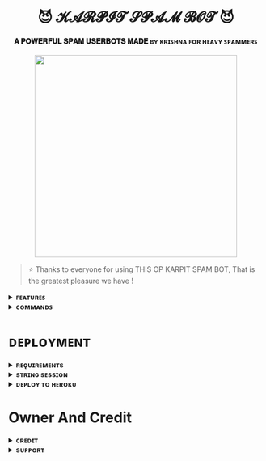 <h1 align="center"><b>😈 𝓚𝓐𝓡𝓟𝓘𝓣 𝓢𝓟𝓐𝓜 𝓑𝓞𝓣 😈</b></h1>

<h4 align="center"> 𝐀 𝐏𝐎𝐖𝐄𝐑𝐅𝐔𝐋 𝐒𝐏𝐀𝐌 𝐔𝐒𝐄𝐑𝐁𝐎𝐓𝐒 𝐌𝐀𝐃𝐄 ʙʏ ᴋʀɪꜱʜɴᴀ ꜰᴏʀ ʜᴇᴀᴠʏ ꜱᴘᴀᴍᴍᴇʀꜱ </h4>

<p align="center"><a href="https://t.me/Nyhna"><img src="https://telegra.ph/file/8ab4b1f900cb71eaf59be.jpg" width="400"></a></p>


> ⭐️ Thanks to everyone for using THIS OP KARPIT SPAM BOT, That is the greatest pleasure we have !

<details>
<summary><b>ꜰᴇᴀᴛᴜʀᴇꜱ</b></summary>
<br>

- ꜱᴘᴀᴍᴍɪɴɢ
- ᴘʀɪᴠᴀᴛᴇ ɢʀᴏᴜᴘ ᴊᴏɪɴ ꜰᴇᴀᴛᴜʀᴇ
- ʀᴀɪᴅ 
- ᴍʀᴀɪᴅ
- ᴊʀᴀɪᴅ
- ꜱʀᴀɪᴅ
- ᴄʀᴀɪᴅ
  
</details>    
    
<details>
<summary><b>ᴄᴏᴍᴍᴀɴᴅꜱ</b></summary>
<br>

#### ꜱᴜᴅᴏ ᴏɴʟʏ 🐉
- `/spam` - To Start Spam.
- `/bigspam` - To Start A Big Spam.
- `/restart` - To Restart The Bot.
- `/ping` - To Check The Ping.
- `/update` - To Update The Bot
    
</details>     

# ᴅᴇᴘʟᴏʏᴍᴇɴᴛ


<details>
<summary><b>ʀᴇǫᴜɪʀᴇᴍᴇɴᴛs</b></summary>
<br>
    
- [ᴛᴇʟᴇɢʀᴀᴍ ᴀᴘɪ ɪᴅ](https://my.telegram.org/auth)    
- [ᴛᴇʟᴇɢʀᴀᴍ ᴀᴘɪ ʜᴀꜱʜ](https://my.telegram.org/auth)
- [sᴛʀɪɴɢ sᴇssɪᴏɴ](https://t.me/SessionGeneratorBot)   
</details>

<details>
<summary><b>sᴛʀɪɴɢ sᴇssɪᴏɴ</b></summary>
<br>
    
> ʏᴏᴜ'ʟʟ ɴᴇᴇᴅ ᴀ ᴀᴘɪ_ɪᴅ & ᴀᴘɪ_ʜᴀsʜ ɪɴ ᴏʀᴅᴇʀ ᴛᴏ ɢᴇɴᴇʀᴀᴛᴇ ᴘʏʀᴏɢʀᴀᴍ sᴇssɪᴏɴ. 
> ᴀʟᴡᴀʏs ʀᴇᴍᴇʙᴇʀ ᴛᴏ ᴜsᴇ ɢᴏᴏᴅ ᴀᴘɪ ᴄᴏᴍʙᴏ ᴇʟsᴇ ʏᴏᴜʀ ᴀᴄᴄᴏᴜɴᴛ ᴄᴏᴜʟᴅ ʙᴇ ᴅᴇʟᴇᴛᴇᴅ.
> [Gernate bot session from here](https://replit.com/@Alcoholic-Krish/NYHNA#main.py)
    
</details>

<details>
<summary><b>ᴅᴇᴘʟᴏʏ ᴛᴏ ʜᴇʀᴏᴋᴜ</b></summary>
<br>

> ꜱᴛʀɪɴɢ ꜱᴇꜱꜱɪᴏɴ ʀᴇQᴜɪʀᴇᴅ
 - [Gernate bot session from here](https://replit.com/@Alcoholic-Krish/NYHNA#main.py)  
<h4> ᴄʟɪᴄᴋ ᴛʜᴇ ʙᴜᴛᴛᴏɴ ʙᴇʟᴏᴡ ᴛᴏ ᴅᴇᴘʟᴏʏ ʏᴜᴋᴋɪ ᴏɴ ʜᴇʀᴏᴋᴜ</h4>    
<p><a href="https://dashboard.heroku.com/new?template=https://github.com/Pranavxd22/Karpit-Spam-bot"><img src="https://img.shields.io/badge/Deploy%20To%20Heroku-red?style=for-the-badge&logo=heroku" width="200"/></a></p>
  
</details>


# Owner And Credit


<details>
<summary><b>ᴄʀᴇᴅɪᴛ</b></summary>
<br>

## sᴘᴇᴄɪᴀʟ ᴄʀᴇᴅɪᴛ

- (https://t.me/YOO_KRISHNA_IS_BACK)

</details>

<details>
<summary><b>sᴜᴘᴘᴏʀᴛ</b></summary>
<br>

# ꜱᴜᴘᴘᴏʀᴛ ✨
<a href="https://t.me/KARPIT_SUPPORT"><img src="https://img.shields.io/badge/Join-Telegram%20Channel-red.svg?logo=Telegram"></a>
<a href="**https://t.me/KARPIT_LOGS"><img src="https://img.shields.io/badge/Join-Telegram%20Group-blue.svg?logo=telegram"></a>
<a href="https://t.me/KARPIT_SPAM"><img src="https://img.shields.io/badge/Give-Me%20Heart-blue.svg?logo=telegram"></a>


</details>

